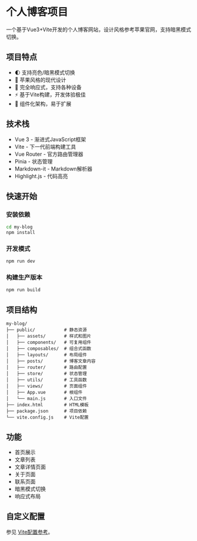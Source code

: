 # 个人博客项目

一个基于Vue3+Vite开发的个人博客网站，设计风格参考苹果官网，支持暗黑模式切换。

## 项目特点

- 🌓 支持亮色/暗黑模式切换
- 🍎 苹果风格的现代设计
- 📱 完全响应式，支持各种设备
- ⚡ 基于Vite构建，开发体验极佳
- 🧩 组件化架构，易于扩展

## 技术栈

- Vue 3 - 渐进式JavaScript框架
- Vite - 下一代前端构建工具
- Vue Router - 官方路由管理器
- Pinia - 状态管理
- Markdown-it - Markdown解析器
- Highlight.js - 代码高亮

## 快速开始

### 安装依赖

```bash
cd my-blog
npm install
```

### 开发模式

```bash
npm run dev
```

### 构建生产版本

```bash
npm run build
```

## 项目结构

```
my-blog/
├── public/           # 静态资源
│   ├── assets/       # 样式和图片
│   ├── components/   # 可复用组件
│   ├── composables/  # 组合式函数
│   ├── layouts/      # 布局组件
│   ├── posts/        # 博客文章内容
│   ├── router/       # 路由配置
│   ├── store/        # 状态管理
│   ├── utils/        # 工具函数
│   ├── views/        # 页面组件
│   ├── App.vue       # 根组件
│   └── main.js       # 入口文件
├── index.html        # HTML模板
├── package.json      # 项目依赖
└── vite.config.js    # Vite配置
```

## 功能

- 首页展示
- 文章列表
- 文章详情页面
- 关于页面
- 联系页面
- 暗黑模式切换
- 响应式布局

## 自定义配置

参见 [Vite配置参考](https://vitejs.dev/config/)。
